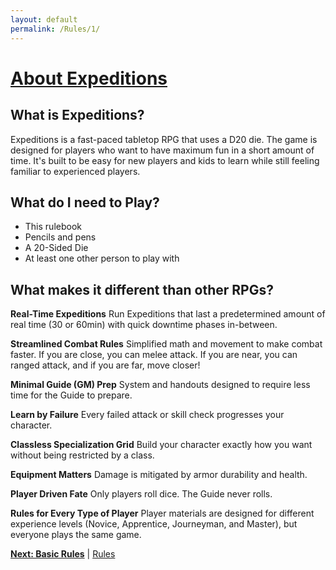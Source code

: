 ```yaml
---
layout: default
permalink: /Rules/1/
---
```

# [About Expeditions](#about-expeditions)
## What is Expeditions?
Expeditions is a fast-paced tabletop RPG that uses a D20 die. The game is designed for players who want to have maximum fun in a short amount of time. It's built to be easy for new players and kids to learn while still feeling familiar to experienced players.

## What do I need to Play?
- This rulebook
- Pencils and pens
- A 20-Sided Die
- At least one other person to play with

## What makes it different than other RPGs?

**Real-Time Expeditions**
Run Expeditions that last a predetermined amount of real time (30 or 60min) with quick downtime phases in-between.

**Streamlined Combat Rules**
Simplified math and movement to make combat faster. If you are close, you can melee attack. If you are near, you can ranged attack, and if you are far, move closer!

**Minimal Guide (GM) Prep**
System and handouts designed to require less time for the Guide to prepare. 

**Learn by Failure**
Every failed attack or skill check progresses your character. 

**Classless Specialization Grid**
Build your character exactly how you want without being restricted by a class.

**Equipment Matters**
Damage is mitigated by armor durability and health.

**Player Driven Fate**
Only players roll dice. The Guide never rolls.

**Rules for Every Type of Player**
Player materials are designed for different experience levels (Novice, Apprentice, Journeyman, and Master), but everyone plays the same game.

**[Next: Basic Rules]({{site.baseurl}}/Rules/2/)** | [Rules]({{site.baseurl}}/Rules/Index/#rules)

